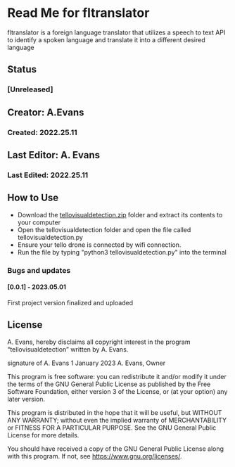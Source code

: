 # Read Me for fltranslator
fltranslator is a foreign language translator that utilizes a speech to text API to identify a spoken language and translate it into a different desired language
## Status
### [Unreleased]
## Creator: A.Evans
### Created: 2022.25.11
## Last Editor: A. Evans
### Last Edited: 2022.25.11

## How to Use
- Download the [tellovisualdetection.zip](github.com/link "tellovisualdetection.zip") folder and extract its contents to your computer
- Open the tellovisualdetection folder and open the file called tellovisualdetection.py
- Ensure your tello drone is connected by wifi connection.
- Run the file by typing "python3 tellovisualdetection.py" into the terminal

### Bugs and updates
#### [0.0.1] - 2023.05.01 
First project version finalized and uploaded

## License
A. Evans, hereby disclaims all copyright interest in the program “tellovisualdetection” written by A. Evans.

signature of A. Evans 1 January 2023
A. Evans, Owner

This program is free software: you can redistribute it and/or modify it under the terms of the GNU General Public License as published by the Free Software Foundation, either version 3 of the License, or (at your option) any later version.

This program is distributed in the hope that it will be useful, but WITHOUT ANY WARRANTY; without even the implied warranty of MERCHANTABILITY or FITNESS FOR A PARTICULAR PURPOSE. See the GNU General Public License for more details.

You should have received a copy of the GNU General Public License along with this program. If not, see <https://www.gnu.org/licenses/>.
